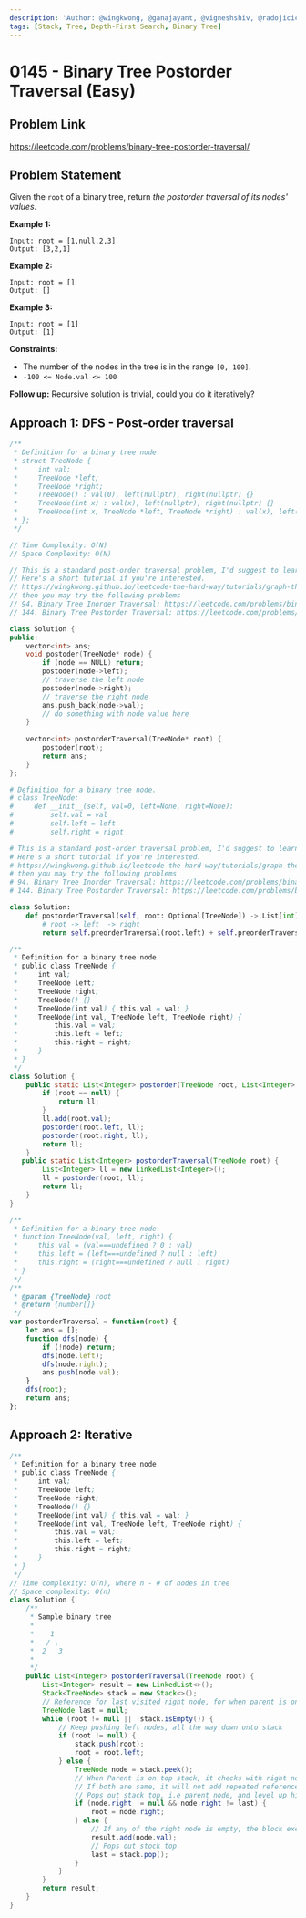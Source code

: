 ```yaml
---
description: 'Author: @wingkwong, @ganajayant, @vigneshshiv, @radojicic23 | https://leetcode.com/problems/binary-tree-postorder-traversal/'
tags: [Stack, Tree, Depth-First Search, Binary Tree]
---
```


# 0145 - Binary Tree Postorder Traversal (Easy) 

## Problem Link

https://leetcode.com/problems/binary-tree-postorder-traversal/

## Problem Statement

Given the `root` of a binary tree, return *the postorder traversal of its nodes' values*.

**Example 1:**

```
Input: root = [1,null,2,3]
Output: [3,2,1]
```

**Example 2:**

```
Input: root = []
Output: []
```

**Example 3:**

```
Input: root = [1]
Output: [1]
```

**Constraints:**

- The number of the nodes in the tree is in the range `[0, 100]`.
- `-100 <= Node.val <= 100`

**Follow up:** Recursive solution is trivial, could you do it iteratively?

## Approach 1: DFS - Post-order traversal

<Tabs>
<TabItem value="cpp" label="C++">
<SolutionAuthor name="@wingkwong"/>

```cpp
/**
 * Definition for a binary tree node.
 * struct TreeNode {
 *     int val;
 *     TreeNode *left;
 *     TreeNode *right;
 *     TreeNode() : val(0), left(nullptr), right(nullptr) {}
 *     TreeNode(int x) : val(x), left(nullptr), right(nullptr) {}
 *     TreeNode(int x, TreeNode *left, TreeNode *right) : val(x), left(left), right(right) {}
 * };
 */

// Time Complexity: O(N)
// Space Complexity: O(N)

// This is a standard post-order traversal problem, I'd suggest to learn in-order and pre-order as well.
// Here's a short tutorial if you're interested.
// https://wingkwong.github.io/leetcode-the-hard-way/tutorials/graph-theory/binary-tree
// then you may try the following problems 
// 94. Binary Tree Inorder Traversal: https://leetcode.com/problems/binary-tree-inorder-traversal/
// 144. Binary Tree Postorder Traversal: https://leetcode.com/problems/binary-tree-preorder-traversal/

class Solution {
public:
    vector<int> ans;
    void postoder(TreeNode* node) {
        if (node == NULL) return;
        postoder(node->left);
        // traverse the left node
        postoder(node->right);
        // traverse the right node
        ans.push_back(node->val);
        // do something with node value here
    }
    
    vector<int> postorderTraversal(TreeNode* root) {
        postoder(root);
        return ans;
    }
};
```
</TabItem>
<TabItem value="py" label="Python">
<SolutionAuthor name="@wingkwong"/>

```py
# Definition for a binary tree node.
# class TreeNode:
#     def __init__(self, val=0, left=None, right=None):
#         self.val = val
#         self.left = left
#         self.right = right

# This is a standard post-order traversal problem, I'd suggest to learn in-order and pre-order as well.
# Here's a short tutorial if you're interested.
# https://wingkwong.github.io/leetcode-the-hard-way/tutorials/graph-theory/binary-tree
# then you may try the following problems 
# 94. Binary Tree Inorder Traversal: https://leetcode.com/problems/binary-tree-inorder-traversal/
# 144. Binary Tree Postorder Traversal: https://leetcode.com/problems/binary-tree-preorder-traversal/

class Solution:
    def postorderTraversal(self, root: Optional[TreeNode]) -> List[int]:
		# root -> left  -> right
        return self.preorderTraversal(root.left) + self.preorderTraversal(root.right) + [root.val] if root else []
```
</TabItem>
<TabItem value="java" label="Java">
<SolutionAuthor name="@ganajayant"/>

```java
/**
 * Definition for a binary tree node.
 * public class TreeNode {
 *     int val;
 *     TreeNode left;
 *     TreeNode right;
 *     TreeNode() {}
 *     TreeNode(int val) { this.val = val; }
 *     TreeNode(int val, TreeNode left, TreeNode right) {
 *         this.val = val;
 *         this.left = left;
 *         this.right = right;
 *     }
 * }
 */
class Solution {
    public static List<Integer> postorder(TreeNode root, List<Integer> ll) {
        if (root == null) {
            return ll;
        }
        ll.add(root.val);
        postorder(root.left, ll);
        postorder(root.right, ll);
        return ll;
    }
   public static List<Integer> postorderTraversal(TreeNode root) {
        List<Integer> ll = new LinkedList<Integer>();
        ll = postorder(root, ll);
        return ll;
    }
}
```
</TabItem>

<TabItem value="js" label="JavaScript">
<SolutionAuthor name="@radojicic23"/>

```js
/**
 * Definition for a binary tree node.
 * function TreeNode(val, left, right) {
 *     this.val = (val===undefined ? 0 : val)
 *     this.left = (left===undefined ? null : left)
 *     this.right = (right===undefined ? null : right)
 * }
 */
/**
 * @param {TreeNode} root
 * @return {number[]}
 */
var postorderTraversal = function(root) {
    let ans = [];
    function dfs(node) {
        if (!node) return;
        dfs(node.left);
        dfs(node.right);
        ans.push(node.val);
    }
    dfs(root);
    return ans;
};
```
</TabItem>
</Tabs>

## Approach 2: Iterative

<Tabs>
<TabItem value="java" label="Java">
<SolutionAuthor name="@vigneshshiv"/>

```java
/**
 * Definition for a binary tree node.
 * public class TreeNode {
 *     int val;
 *     TreeNode left;
 *     TreeNode right;
 *     TreeNode() {}
 *     TreeNode(int val) { this.val = val; }
 *     TreeNode(int val, TreeNode left, TreeNode right) {
 *         this.val = val;
 *         this.left = left;
 *         this.right = right;
 *     }
 * }
 */
// Time complexity: O(n), where n - # of nodes in tree
// Space complexity: O(n)
class Solution {
    /**
     * Sample binary tree
     * 
     *    1
     *   / \
     *  2   3
     *
     */
    public List<Integer> postorderTraversal(TreeNode root) {
        List<Integer> result = new LinkedList<>();
        Stack<TreeNode> stack = new Stack<>();
        // Reference for last visited right node, for when parent is on top of the stack
        TreeNode last = null;
        while (root != null || !stack.isEmpty()) {
            // Keep pushing left nodes, all the way down onto stack
            if (root != null) {
                stack.push(root);
                root = root.left;
            } else {
                TreeNode node = stack.peek();
                // When Parent is on top stack, it checks with right node which has a refence in last variable
                // If both are same, it will not add repeated reference onto stack
                // Pops out stack top, i.e parent node, and level up higher for other nodes.
                if (node.right != null && node.right != last) {
                    root = node.right;
                } else {
                    // If any of the right node is empty, the block executes and add value from top of stack
                    result.add(node.val);
                    // Pops out stock top
                    last = stack.pop();
                }
            }
        }
        return result;
    }
}
```

</TabItem>
</Tabs>